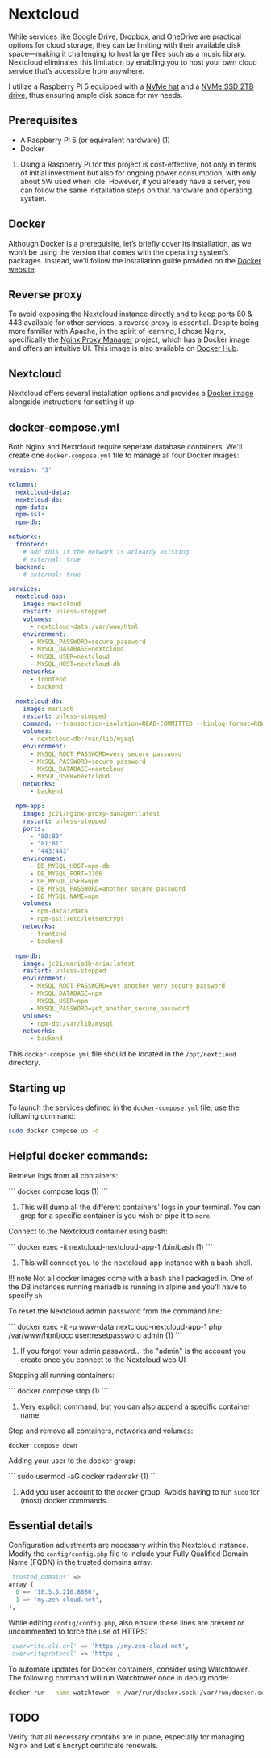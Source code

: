 # Nextcloud

While services like Google Drive, Dropbox, and OneDrive are practical options for cloud storage, they can be limiting with their available disk space—making it challenging to host large files such as a music library. Nextcloud eliminates this limitation by enabling you to host your own cloud service that’s accessible from anywhere.

I utilize a Raspberry Pi 5 equipped with a [NVMe hat](https://www.amazon.fr/dp/B0CPLF6JYX?psc=1&ref=ppx_yo2ov_dt_b_product_details) and a [NVMe SSD 2TB drive](https://www.amazon.fr/dp/B0CP42QVT8?psc=1&ref=ppx_yo2ov_dt_b_product_details), thus ensuring ample disk space for my needs.

Prerequisites
-------------

<div class="annotate" markdown>

* A Raspberry PI 5 (or equivalent hardware) (1)
* Docker

</div>

1. Using a Raspberry Pi for this project is cost-effective, not only in terms of initial investment but also for ongoing power consumption, with only about 5W used when idle. However, if you already have a server, you can follow the same installation steps on that hardware and operating system.

Docker
------

Although Docker is a prerequisite, let’s briefly cover its installation, as we won’t be using the version that comes with the operating system’s packages. Instead, we’ll follow the installation guide provided on the [Docker website](https://docs.docker.com/engine/install/debian/).


Reverse proxy
-------------

To avoid exposing the Nextcloud instance directly and to keep ports 80 & 443 available for other services, a reverse proxy is essential. Despite being more familiar with Apache, in the spirit of learning, I chose Nginx, specifically the [Nginx Proxy Manager](https://github.com/NginxProxyManager/nginx-proxy-manager) project, which has a Docker image and offers an intuitive UI. This image is also available on [Docker Hub](https://hub.docker.com/r/jc21/nginx-proxy-manager).


Nextcloud
---------

Nextcloud offers several installation options and provides a [Docker image](https://hub.docker.com/_/nextcloud) alongside instructions for setting it up.


docker-compose.yml
------------------

Both Nginx and Nextcloud require seperate database containers.
We'll create one `docker-compose.yml` file to manage all four Docker images:

```yaml
version: '3'

volumes:
  nextcloud-data:
  nextcloud-db:
  npm-data:
  npm-ssl:
  npm-db:

networks:
  frontend:
    # add this if the network is arleardy existing
    # external: true
  backend:
    # external: true

services:
  nextcloud-app:
    image: nextcloud
    restart: unless-stopped
    volumes:
      - nextcloud-data:/var/www/html
    environment:
      - MYSQL_PASSWORD=secure_password
      - MYSQL_DATABASE=nextcloud
      - MYSQL_USER=nextcloud
      - MYSQL_HOST=nextcloud-db
    networks:
      - frontend
      - backend

  nextcloud-db:
    image: mariadb
    restart: unless-stopped
    command: --transaction-isolation=READ-COMMITTED --binlog-format=ROW
    volumes:
      - nextcloud-db:/var/lib/mysql
    environment:
      - MYSQL_ROOT_PASSWORD=very_secure_password
      - MYSQL_PASSWORD=secure_password
      - MYSQL_DATABASE=nextcloud
      - MYSQL_USER=nextcloud
    networks:
      - backend

  npm-app:
    image: jc21/nginx-proxy-manager:latest
    restart: unless-stopped
    ports:
      - "80:80"
      - "81:81"
      - "443:443"
    environment:
      - DB_MYSQL_HOST=npm-db
      - DB_MYSQL_PORT=3306
      - DB_MYSQL_USER=npm
      - DB_MYSQL_PASSWORD=another_secure_password
      - DB_MYSQL_NAME=npm
    volumes:
      - npm-data:/data
      - npm-ssl:/etc/letsencrypt
    networks:
      - frontend
      - backend

  npm-db:
    image: jc21/mariadb-aria:latest
    restart: unless-stopped
    environment:
      - MYSQL_ROOT_PASSWORD=yet_another_very_secure_password
      - MYSQL_DATABASE=npm
      - MYSQL_USER=npm
      - MYSQL_PASSWORD=yet_another_secure_password
    volumes:
      - npm-db:/var/lib/mysql
    networks:
      - backend
```

This `docker-compose.yml` file should be located in the `/opt/nextcloud` directory.


Starting up
-----------

To launch the services defined in the `docker-compose.yml` file, use the following command:

```bash
sudo docker compose up -d
```


Helpful docker commands:
------------------------

Retrieve logs from all containers:

<div class="annotate" markdown>
```
docker compose logs (1)
```
</div>

1. This will dump all the different containers' logs in your terminal. You can grep for a specific container is you wish or pipe it to `more`.

Connect to the Nextcloud container using bash:

<div class="annotate" markdown>
```
docker exec -it nextcloud-nextcloud-app-1 /bin/bash (1)
```
</div>

1. This will connect you to the nextcloud-app instance with a bash shell.

!!! note
    Not all docker images come with a bash shell packaged in. One of the DB instances running mariadb is running in alpine and you'll have to specify `sh`

To reset the Nextcloud admin password from the command line:

<div class="annotate" markdown>
```
docker exec -it -u www-data nextcloud-nextcloud-app-1 php /var/www/html/occ user:resetpassword admin (1)
```
</div>

1. If you forgot your admin password... the "admin" is the account you create once you connect to the Nextcloud web UI

Stopping all running containers:

<div class="annotate" markdown>
```
docker compose stop (1)
```
</div>

1. Very explicit command, but you can also append a specific container name.


Stop and remove all containers, networks and volumes:

```
docker compose down
```


Adding your user to the docker group:

<div class="annotate" markdown>
```
sudo usermod -aG docker rademakr (1)
```
</div>

1. Add you user account to the `docker` group. Avoids having to run `sudo` for (most) docker commands.

Essential details
-----------------

Configuration adjustments are necessary within the Nextcloud instance. Modify the `config/config.php` file to include your Fully Qualified Domain Name (FQDN) in the trusted domains array:


```py
'trusted_domains' =>
array (
  0 => '10.5.5.210:8080',
  1 => 'my.zen-cloud.net',
),
```

While editing `config/config.php`, also ensure these lines are present or uncommented to force the use of HTTPS:

```py
'overwrite.cli.url' => 'https://my.zen-cloud.net',
'overwriteprotocol' => 'https',
```

To automate updates for Docker containers, consider using Watchtower. The following command will run Watchtower once in debug mode:

```bash
docker run --name watchtower -v /var/run/docker.sock:/var/run/docker.sock containrrr/watchtower --run-once --debug
```


TODO
----

Verify that all necessary crontabs are in place, especially for managing Nginx and Let's Encrypt certificate renewals.

